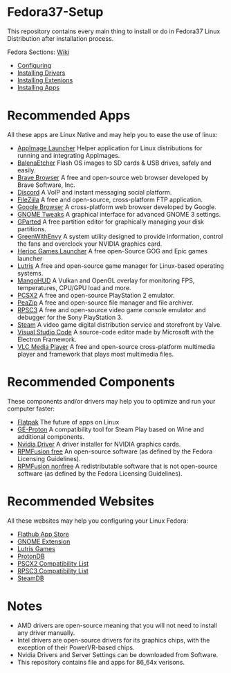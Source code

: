# Fedora37-Setup
This repository contains every main thing to install or do in Fedora37 Linux Distribution after installation process.

Fedora Sections: [Wiki](https://github.com/ZHassanQ/Fedora-Setup/wiki)

- [Configuring](https://github.com/ZHassanQ/Fedora-Setup/wiki/0.-Configuring)
- [Installing Drivers](https://github.com/ZHassanQ/Fedora-Setup/wiki/1.-Installing-Drivers)
- [Installing Extenions](https://github.com/ZHassanQ/Fedora-Setup/wiki/2.-Installing-Extensions)
- [Installing Apps](https://github.com/ZHassanQ/Fedora-Setup/wiki/3.-Installing-Apps)


# Recommended Apps

All these apps are Linux Native and may help you to ease the use of linux:

- [AppImage Launcher](https://github.com/TheAssassin/AppImageLauncher) Helper application for Linux distributions for running and integrating AppImages.
- [BalenaEtcher](https://www.balena.io/etcher/) Flash OS images to SD cards & USB drives, safely and easily.
- [Brave Browser](https://brave.com) A free and open-source web browser developed by Brave Software, Inc.
- [Discord](https://discord.com) A VoIP and instant messaging social platform.
- [FileZiila](https://filezilla-project.org) A free and open-source, cross-platform FTP application.
- [Google Browser](https://www.google.com/chrome/) A cross-platform web browser developed by Google.
- [GNOME Tweaks](https://gitlab.gnome.org/GNOME/gnome-tweaks) A graphical interface for advanced GNOME 3 settings.
- [GParted](https://gparted.org) A free partition editor for graphically managing your disk partitions.
- [GreenWithEnvy](https://gitlab.com/leinardi/gwe) A system utility designed to provide information, control the fans and overclock your NVIDIA graphics card.
- [Herioc Games Launcher](https://heroicgameslauncher.com/) A free open-Source GOG and Epic games launcher
- [Lutris](https://lutris.net) A free and open-source game manager for Linux-based operating systems.
- [MangoHUD](https://github.com/flightlessmango/MangoHud) A Vulkan and OpenGL overlay for monitoring FPS, temperatures, CPU/GPU load and more.
- [PCSX2](https://pcsx2.net) A free and open-source PlayStation 2 emulator.
- [PeaZip](https://peazip.github.io) A free and open-source file manager and file archiver.
- [RPSC3](https://rpcs3.net) A free and open-source video game console emulator and debugger for the Sony PlayStation 3.
- [Steam](https://store.steampowered.com) A video game digital distribution service and storefront by Valve.
- [Visual Studio Code](https://code.visualstudio.com/) A source-code editor made by Microsoft with the Electron Framework.
- [VLC Media Player](https://www.videolan.org/vlc/) A free and open-source cross-platform multimedia player and framework that plays most multimedia files.


# Recommended Components

These components and/or drivers may help you to optimize and run your computer faster:

- [Flatpak](https://flatpak.org/) The future of apps on Linux
- [GE-Proton](https://github.com/GloriousEggroll/proton-ge-custom) A compatibility tool for Steam Play based on Wine and additional components.
- [Nvidia Driver](https://www.nvidia.com/Download/index.aspx?lang=en-us) A driver installer for NVIDIA graphics cards.
- [RPMFusion free](https://rpmfusion.org/) An open-source software (as defined by the Fedora Licensing Guidelines).
- [RPMFusion nonfree](https://rpmfusion.org/) A redistributable software that is not open-source software (as defined by the Fedora Licensing Guidelines).


# Recommended Websites

All these websites may help you configuring your Linux Fedora:

- [Flathub App Store](https://flathub.org/home)
- [GNOME Extension](https://extensions.gnome.org/)
- [Lutris Games](https://lutris.net/games)
- [ProtonDB](https://www.protondb.com)
- [PSCX2 Compatibility List](https://pcsx2.net/compat)
- [RPSC3 Compatibility List](https://rpcs3.net/compatibility)
- [SteamDB](https://steamdb.info)


# Notes

- AMD drivers are open-source meaning that you will not need to install any driver manually.
- Intel drivers are open-source drivers for its graphics chips, with the exception of their PowerVR-based chips.
- Nvidia Drivers and Server Settings can be downloaded from Software.
- This repository contains file and apps for 86_64x verisons.

